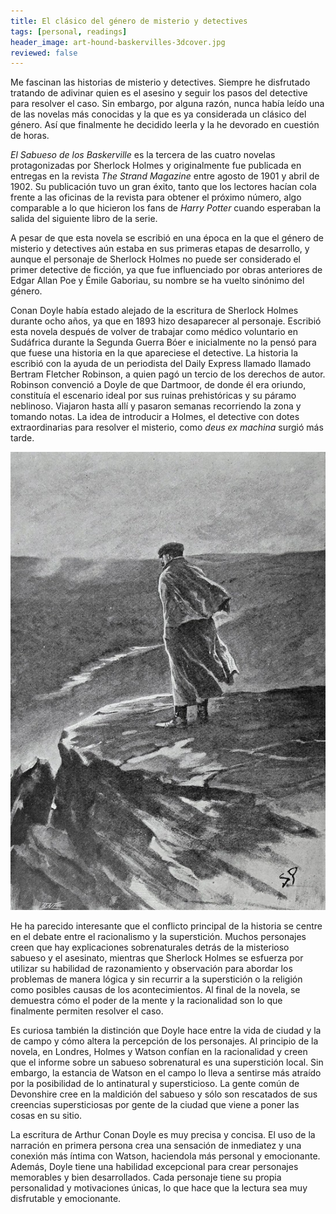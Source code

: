 ```yaml
---
title: El clásico del género de misterio y detectives
tags: [personal, readings]
header_image: art-hound-baskervilles-3dcover.jpg
reviewed: false
---
```

Me fascinan las historias de misterio y detectives. Siempre he disfrutado tratando de adivinar quien es el asesino y seguir los pasos del detective para resolver el caso.<!-- excerpt-end --> Sin embargo, por alguna razón, nunca había leído una de las novelas más conocidas y la que es ya considerada un clásico del género. Así que finalmente he decidido leerla y la he devorado en cuestión de horas.

*El Sabueso de los Baskerville* es la tercera de las cuatro novelas protagonizadas por Sherlock Holmes y originalmente fue publicada en entregas en la revista *The Strand Magazine* entre agosto de 1901 y abril de 1902. Su publicación tuvo un gran éxito, tanto que los lectores hacían cola frente a las oficinas de la revista para obtener el próximo número, algo comparable a lo que hicieron los fans de *Harry Potter* cuando esperaban la salida del siguiente libro de la serie. 

A pesar de que esta novela se escribió en una época en la que el género de misterio y detectives aún estaba en sus primeras etapas de desarrollo, y aunque el personaje de Sherlock Holmes no puede ser considerado el primer detective de ficción, ya que fue influenciado por obras anteriores de Edgar Allan Poe y Émile Gaboriau, su nombre se ha vuelto sinónimo del género.

Conan Doyle había estado alejado de la escritura de Sherlock Holmes durante ocho años, ya que en 1893 hizo desaparecer al personaje. Escribió esta novela después de volver de trabajar como médico voluntario en Sudáfrica durante la Segunda Guerra Bóer e inicialmente no la pensó para que fuese una historia en la que apareciese el detective. La historia la escribió con la ayuda de un periodista del Daily Express llamado llamado Bertram Fletcher Robinson, a quien pagó un tercio de los derechos de autor. Robinson convenció a Doyle de que Dartmoor, de donde él era oriundo, constituía el escenario ideal por sus ruinas prehistóricas y su páramo neblinoso. Viajaron hasta allí y pasaron semanas recorriendo la zona y tomando notas. La idea de introducir a Holmes, el detective con dotes extraordinarias para resolver el misterio, como *deus ex machina* surgió más tarde.

![I Looked Out Across the Melancholy Downs](/img/sherlock-holmes-hound-baskervilles.jpg)

He ha parecido interesante que el conflicto principal de la historia se centre en el debate entre el racionalismo y la superstición. Muchos personajes creen que hay explicaciones sobrenaturales detrás de la misterioso sabueso y el asesinato, mientras que Sherlock Holmes se esfuerza por utilizar su habilidad de razonamiento y observación para abordar los problemas de manera lógica y sin recurrir a la superstición o la religión como posibles causas de los acontecimientos. Al final de la novela, se demuestra cómo el poder de la mente y la racionalidad son lo que finalmente permiten resolver el caso.

Es curiosa también la distinción que Doyle hace entre la vida de ciudad y la de campo y cómo altera la percepción de los personajes. Al principio de la novela, en Londres, Holmes y Watson confían en la racionalidad y creen que el informe sobre un sabueso sobrenatural es una superstición local. Sin embargo, la estancia de Watson en el campo lo lleva a sentirse más atraído por la posibilidad de lo antinatural y supersticioso. La gente común de Devonshire cree en la maldición del sabueso y sólo son rescatados de sus creencias supersticiosas por gente de la ciudad que viene a poner las cosas en su sitio.

La escritura de Arthur Conan Doyle es muy precisa y concisa. El uso de la narración en primera persona crea una sensación de inmediatez y una conexión más íntima con Watson, haciendola más personal y emocionante. Además, Doyle tiene una habilidad excepcional para crear personajes memorables y bien desarrollados. Cada personaje tiene su propia personalidad y motivaciones únicas, lo que hace que la lectura sea muy disfrutable y emocionante.